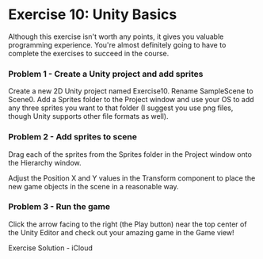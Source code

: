 # Exercise 10: Unity Basics
Although this exercise isn't worth any points, it gives you valuable programming experience. You're almost definitely going to have to complete the exercises to succeed in the course.

### Problem 1 - Create a Unity project and add sprites

Create a new 2D Unity project named Exercise10. Rename SampleScene to Scene0. Add a Sprites folder to the Project window and use your OS to add any three sprites you want to that folder (I suggest you use png files, though Unity supports other file formats as well).

### Problem 2 - Add sprites to scene

Drag each of the sprites from the Sprites folder in the Project window onto the Hierarchy window. 

Adjust the Position X and Y values in the Transform component to place the new game objects in the scene in a reasonable way.

### Problem 3 - Run the game

Click the arrow facing to the right (the Play button) near the top center of the Unity Editor and check out your amazing game in the Game view!

Exercise Solution - iCloud

